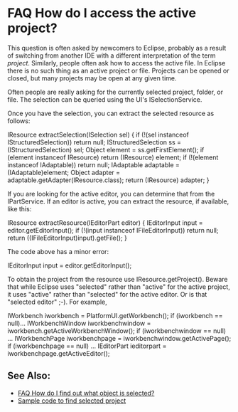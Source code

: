 

FAQ How do I access the active project?
=======================================

This question is often asked by newcomers to Eclipse, probably as a result of switching from another IDE with a different interpretation of the term _project_. Similarly, people often ask how to access the active file. In Eclipse there is no such thing as an active project or file. Projects can be opened or closed, but many projects may be open at any given time.

Often people are really asking for the currently selected project, folder, or file. The selection can be queried using the UI's ISelectionService.

Once you have the selection, you can extract the selected resource as follows:

   IResource extractSelection(ISelection sel) {
      if (!(sel instanceof IStructuredSelection))
         return null;
      IStructuredSelection ss = (IStructuredSelection) sel;
      Object element = ss.getFirstElement();
      if (element instanceof IResource)
         return (IResource) element;
      if (!(element instanceof IAdaptable))
         return null;
      IAdaptable adaptable = (IAdaptable)element;
      Object adapter = adaptable.getAdapter(IResource.class);
      return (IResource) adapter;
   }

If you are looking for the active editor, you can determine that from the IPartService. If an editor is active, you can extract the resource, if available, like this:

   IResource extractResource(IEditorPart editor) {
      IEditorInput input = editor.getEditorInput();
      if (!(input instanceof IFileEditorInput))
         return null;
      return ((IFileEditorInput)input).getFile();
   }

The code above has a minor error:

IEditorInput input = editor.getEditorInput();

To obtain the project from the resource use IResource.getProject(). Beware that while Eclipse uses "selected" rather than "active" for the active project, it uses "active" rather than "selected" for the active editor. Or is that "selected editor" ;-). For example,

IWorkbench iworkbench = PlatformUI.getWorkbench();
if (iworkbench == null)...
IWorkbenchWindow iworkbenchwindow = iworkbench.getActiveWorkbenchWindow();
if (iworkbenchwindow == null) ...
IWorkbenchPage iworkbenchpage = iworkbenchwindow.getActivePage();
if (iworkbenchpage == null) ...
IEditorPart ieditorpart = iworkbenchpage.getActiveEditor();

See Also:
---------

*   [FAQ How do I find out what object is selected?](./FAQ_How_do_I_find_out_what_object_is_selected.md "FAQ How do I find out what object is selected?")
*   [Sample code to find selected project](http://dev.eclipse.org/mhonarc/lists/cdt-dev/msg11850.html)

